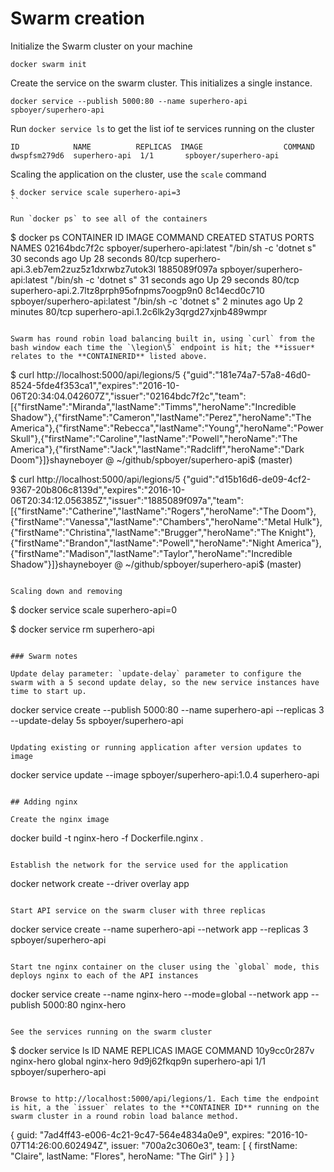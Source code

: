 # Swarm creation
Initialize the Swarm cluster on your machine
```
docker swarm init
```

Create the service on the swarm cluster.  This initializes a single instance.
```
docker service --publish 5000:80 --name superhero-api spboyer/superhero-api
```

Run `docker service ls` to get the list iof te services running on the cluster
```
ID            NAME          REPLICAS  IMAGE                  COMMAND
dwspfsm279d6  superhero-api  1/1       spboyer/superhero-api
```

Scaling the application on the cluster, use the `scale` command 
```
$ docker service scale superhero-api=3
``

Run `docker ps` to see all of the containers
```
$ docker ps
CONTAINER ID        IMAGE                          COMMAND                  CREATED             STATUS              PORTS               NAMES
02164bdc7f2c        spboyer/superhero-api:latest   "/bin/sh -c 'dotnet s"   30 seconds ago      Up 28 seconds       80/tcp              superhero-api.3.eb7em2zuz5z1dxrwbz7utok3l
1885089f097a        spboyer/superhero-api:latest   "/bin/sh -c 'dotnet s"   31 seconds ago      Up 29 seconds       80/tcp              superhero-api.2.7ltz8prph95ofnpms7oogp9n0
8c14ecd0c710        spboyer/superhero-api:latest   "/bin/sh -c 'dotnet s"   2 minutes ago       Up 2 minutes        80/tcp              superhero-api.1.2c6lk2y3qrgd27xjnb489wmpr
```

Swarm has round robin load balancing built in, using `curl` from the bash window each time the `\legion\5` endpoint is hit; the **issuer* relates to the **CONTAINERID** listed above.

```
$ curl http://localhost:5000/api/legions/5
{"guid":"181e74a7-57a8-46d0-8524-5fde4f353ca1","expires":"2016-10-06T20:34:04.042607Z","issuer":"02164bdc7f2c","team":[{"firstName":"Miranda","lastName":"Timms","heroName":"Incredible Shadow"},{"firstName":"Cameron","lastName":"Perez","heroName":"The America"},{"firstName":"Rebecca","lastName":"Young","heroName":"Power Skull"},{"firstName":"Caroline","lastName":"Powell","heroName":"The America"},{"firstName":"Jack","lastName":"Radcliff","heroName":"Dark Doom"}]}shayneboyer @ ~/github/spboyer/superhero-api$ (master)

$ curl http://localhost:5000/api/legions/5
{"guid":"d15b16d6-de09-4cf2-9367-20b806c8139d","expires":"2016-10-06T20:34:12.056385Z","issuer":"1885089f097a","team":[{"firstName":"Catherine","lastName":"Rogers","heroName":"The Doom"},{"firstName":"Vanessa","lastName":"Chambers","heroName":"Metal Hulk"},{"firstName":"Christina","lastName":"Brugger","heroName":"The Knight"},{"firstName":"Brandon","lastName":"Powell","heroName":"Night America"},{"firstName":"Madison","lastName":"Taylor","heroName":"Incredible Shadow"}]}shayneboyer @ ~/github/spboyer/superhero-api$ (master)

```

Scaling down and removing
```
$ docker service scale superhero-api=0

$ docker service rm superhero-api
```

### Swarm notes

Update delay parameter: `update-delay` parameter to configure the swarm with a 5 second update delay, so the new service instances have time to start up.

```
docker service create --publish 5000:80 --name superhero-api --replicas 3 --update-delay 5s spboyer/superhero-api
```

Updating existing or running application after version updates to image

```
docker service update --image spboyer/superhero-api:1.0.4 superhero-api
```

## Adding nginx 

Create the nginx image
```
docker build -t nginx-hero -f Dockerfile.nginx .
```

Establish the network for the service used for the application
```
docker network create --driver overlay app
```

Start API service on the swarm cluser with three replicas
```
docker service create --name superhero-api --network app --replicas 3 spboyer/superhero-api
```

Start tne nginx container on the cluser using the `global` mode, this deploys nginx to each of the API instances
```
docker service create --name nginx-hero --mode=global --network app --publish 5000:80 nginx-hero
```

See the services running on the swarm cluster
```
$ docker service ls
ID            NAME           REPLICAS  IMAGE                  COMMAND
10y9cc0r287v  nginx-hero     global    nginx-hero
9d9j62fkqp9n  superhero-api  1/1       spboyer/superhero-api
```

Browse to http://localhost:5000/api/legions/1. Each time the endpoint is hit, a the `issuer` relates to the **CONTAINER ID** running on the swarm cluster in a round robin load balance method.

```
{
    guid: "7ad4ff43-e006-4c21-9c47-564e4834a0e9",
    expires: "2016-10-07T14:26:00.602494Z",
    issuer: "700a2c3060e3",
    team: [
            {
                firstName: "Claire",
                lastName: "Flores",
                heroName: "The Girl"
            }
          ]
}
```
